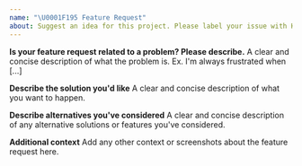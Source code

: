 ```yaml
---
name: "\U0001F195 Feature Request"
about: Suggest an idea for this project. Please label your issue with HoloToolkit or MRTK vNext, depending on which project this affects.
---
```


**Is your feature request related to a problem? Please describe.**
A clear and concise description of what the problem is. Ex. I'm always frustrated when [...]

**Describe the solution you'd like**
A clear and concise description of what you want to happen.

**Describe alternatives you've considered**
A clear and concise description of any alternative solutions or features you've considered.

**Additional context**
Add any other context or screenshots about the feature request here.
